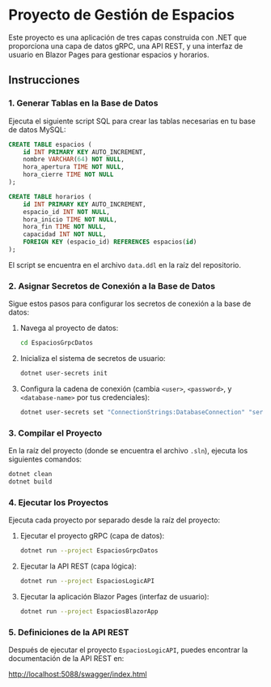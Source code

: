 # Proyecto de Gestión de Espacios

Este proyecto es una aplicación de tres capas construida con .NET que proporciona una capa de datos gRPC, una API REST, y una interfaz de usuario en Blazor Pages para gestionar espacios y horarios.

## Instrucciones

### 1. Generar Tablas en la Base de Datos
Ejecuta el siguiente script SQL para crear las tablas necesarias en tu base de datos MySQL:

```sql
CREATE TABLE espacios (
    id INT PRIMARY KEY AUTO_INCREMENT,
    nombre VARCHAR(64) NOT NULL,
    hora_apertura TIME NOT NULL,
    hora_cierre TIME NOT NULL
);

CREATE TABLE horarios (
    id INT PRIMARY KEY AUTO_INCREMENT,
    espacio_id INT NOT NULL,
    hora_inicio TIME NOT NULL,
    hora_fin TIME NOT NULL,
    capacidad INT NOT NULL,
    FOREIGN KEY (espacio_id) REFERENCES espacios(id)
);
```

El script se encuentra en el archivo `data.ddl` en la raíz del repositorio.

### 2. Asignar Secretos de Conexión a la Base de Datos
Sigue estos pasos para configurar los secretos de conexión a la base de datos:

1. Navega al proyecto de datos:
   ```bash
   cd EspaciosGrpcDatos
   ```
2. Inicializa el sistema de secretos de usuario:
   ```bash
   dotnet user-secrets init
   ```
3. Configura la cadena de conexión (cambia `<user>`, `<password>`, y `<database-name>` por tus credenciales):
   ```bash
   dotnet user-secrets set "ConnectionStrings:DatabaseConnection" "server=localhost;port=3306;user=<user>;password=<password>;database=<database-name>"
   ```

### 3. Compilar el Proyecto
En la raíz del proyecto (donde se encuentra el archivo `.sln`), ejecuta los siguientes comandos:

```bash
dotnet clean
dotnet build
```

### 4. Ejecutar los Proyectos
Ejecuta cada proyecto por separado desde la raíz del proyecto:

1. Ejecutar el proyecto gRPC (capa de datos):
   ```bash
   dotnet run --project EspaciosGrpcDatos
   ```
2. Ejecutar la API REST (capa lógica):
   ```bash
   dotnet run --project EspaciosLogicAPI
   ```
3. Ejecutar la aplicación Blazor Pages (interfaz de usuario):
   ```bash
   dotnet run --project EspaciosBlazorApp
   ```

### 5. Definiciones de la API REST
Después de ejecutar el proyecto `EspaciosLogicAPI`, puedes encontrar la documentación de la API REST en:

[http://localhost:5088/swagger/index.html](http://localhost:5088/swagger/index.html)

